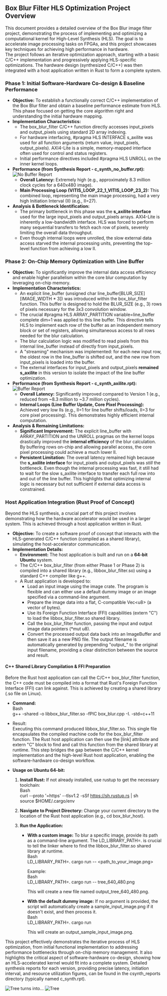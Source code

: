 ## **Box Blur Filter HLS Optimization Project Overview**

This document provides a detailed overview of the Box Blur image filter project, demonstrating the process of implementing and optimizing a computational kernel for High-Level Synthesis (HLS). The goal is to accelerate image processing tasks on FPGAs, and this project showcases key techniques for achieving high performance in hardware.  
The project follows an iterative optimization approach, starting with a basic C/C++ implementation and progressively applying HLS-specific optimizations. The hardware design (synthesized C/C++) was then integrated with a host application written in Rust to form a complete system.

### **Phase 1: Initial Software-Hardware Co-design & Baseline Performance**

* **Objective:** To establish a functionally correct C/C++ implementation of the Box Blur filter and obtain a baseline performance estimate from HLS. This phase focused on getting the core algorithm right and understanding the initial hardware mapping.  
* **Implementation Characteristics:**  
  * The box\_blur\_filter C/C++ function directly accesses input\_pixels and output\_pixels using standard 2D array indexing.  
  * For hardware interfacing, \#pragma HLS INTERFACE s\_axilite was used for all function arguments (return value, input\_pixels, output\_pixels). AXI4-Lite is a simple, memory-mapped interface often used for control and status registers.  
  * Initial performance directives included \#pragma HLS UNROLL on the inner kernel loops.  
* **Performance (from Synthesis Report \- c\_synth_no_buffer.rpt):**  
![No Buffer Report](images/report_no_buffer.png)
  * **Overall Latency:** Extremely high (e.g., approximately 8.3 million clock cycles for a 640x480 image).  
  * **Main Processing Loop (VITIS\_LOOP\_22\_1\_VITIS\_LOOP\_23\_2):** This combined loop, representing the main image processing, had a very high Initiation Interval (II) (e.g., II=27).  
* **Analysis & Bottleneck Identification:**  
  * The primary bottleneck in this phase was the **s\_axilite interface** used for the large input\_pixels and output\_pixels arrays. AXI4-Lite is inherently a low-bandwidth interface. HLS was forced to perform many sequential transfers to fetch each row of pixels, severely limiting the overall data throughput.  
  * Even though internal loops were unrolled, the slow external data access starved the internal processing units, preventing the top-level function from achieving a low II.

### **Phase 2: On-Chip Memory Optimization with Line Buffer**

* **Objective:** To significantly improve the internal data access efficiency and enable higher parallelism within the core blur computation by leveraging on-chip memory.  
* **Implementation Characteristics:**  
  * An explicit line\_buffer (unsigned char line\_buffer\[BLUR\_SIZE\]\[IMAGE\_WIDTH \* 3\]) was introduced within the box\_blur\_filter function. This buffer is designed to hold the BLUR\_SIZE (e.g., 3\) rows of pixels necessary for the 3x3 convolution window.  
  * The crucial \#pragma HLS ARRAY\_PARTITION variable=line\_buffer complete dim=1 was applied to this line buffer. This directive tells HLS to implement each row of the buffer as an independent memory block or set of registers, allowing simultaneous access to all rows needed for the blur calculation.  
  * The blur calculation logic was modified to read pixels from this internal line\_buffer instead of directly from input\_pixels.  
  * A "streaming" mechanism was implemented: for each new input row, the oldest row in the line\_buffer is shifted out, and the new row from input\_pixels is loaded into the buffer.  
  * The external interfaces for input\_pixels and output\_pixels **remained s\_axilite** in this version to isolate the impact of the line buffer optimization.  
* **Performance (from Synthesis Report \- c\_synth_axilite.rpt):**  
![Buffer Report](images/report_buffer.png)
  * **Overall Latency:** Significantly improved compared to Version 1 (e.g., reduced from \~8.3 million to \~3.7 million cycles).  
  * **Internal Loops (Line Buffer Update, Core Pixel Processing):** Achieved very low IIs (e.g., II=1 for line buffer shifts/loads, II=3 for core pixel processing). This demonstrates highly efficient internal computation.  
* **Analysis & Remaining Limitations:**  
  * **Significant Improvement:** The explicit line\_buffer with ARRAY\_PARTITION and the UNROLL pragmas on the kernel loops drastically improved the **internal efficiency** of the blur calculation. By buffering rows on-chip and allowing parallel access, the core pixel processing could achieve a much lower II.  
  * **Persistent Limitation:** The overall latency remained high because the **s\_axilite interface** for input\_pixels and output\_pixels was *still* the bottleneck. Even though the internal processing was fast, it still had to wait for the slow s\_axilite interface to transfer each full row into and out of the line buffer. This highlights that optimizing internal logic is necessary but not sufficient if external data access is constrained.



### **Host Application Integration (Rust Proof of Concept)**

Beyond the HLS synthesis, a crucial part of this project involves demonstrating how the hardware accelerator would be used in a larger system. This is achieved through a host application written in Rust.

* **Objective:** To create a software proof of concept that interacts with the HLS-generated C/C++ function (compiled as a shared library), simulating the host-accelerator communication.  
* **Implementation Details:**  
  * **Environment:** The host application is built and run on a **64-bit Ubuntu** system.  
  * The C/C++ box\_blur\_filter (from either Phase 1 or Phase 2\) is compiled into a shared library (e.g., libbox\_blur\_filter.so) using a standard C++ compiler like g++.  
  * A Rust application is developed to:  
    * Load an input image using the image crate. The program is flexible and can either use a default dummy image or an image specified via a command-line argument.  
    * Prepare the image data into a flat, C-compatible Vec\<u8\> (a vector of bytes).  
    * Use its Foreign Function Interface (FFI) capabilities (extern "C") to load the libbox\_blur\_filter.so shared library.  
    * Call the box\_blur\_filter function, passing the input and output image data pointers (\*mut u8).  
    * Convert the processed output data back into an ImageBuffer and then save it as a new PNG file. The output filename is automatically generated by prepending "output\_" to the original input filename, providing a clear distinction between the source and result.  
    
#### **C++ Shared Library Compilation & FFI Preparation**

Before the Rust host application can call the C/C++ box\_blur\_filter function, the C++ code must be compiled into a format that Rust's Foreign Function Interface (FFI) can link against. This is achieved by creating a shared library (.so file on Linux).

* **Command:**  
  Bash  
  g++ \-shared \-o libbox\_blur\_filter.so \-fPIC box\_blur.cpp \-I. \-std=c++11  
* Result:  
  Executing this command produced libbox\_blur\_filter.so. This single file encapsulates the compiled machine code for the box\_blur\_filter function. The Rust host application can then use the \[link\] attribute and extern "C" block to find and call this function from the shared library at runtime. This step bridges the gap between the C/C++ kernel implementation and the high-level Rust host application, enabling the software-hardware co-design workflow.

* **Usage on Ubuntu 64-bit:**  
  1. **Install Rust:** If not already installed, use rustup to get the necessary toolchain:  
     Bash  
     curl \--proto '=https' \--tlsv1.2 \-sSf https://sh.rustup.rs | sh  
     source $HOME/.cargo/env

  2. **Navigate to Project Directory:** Change your current directory to the location of the Rust host application (e.g., cd box\_blur\_host).  
  3. **Run the Application:**  
     * **With a custom image:** To blur a specific image, provide its path as a command-line argument. The LD\_LIBRARY\_PATH=. is crucial to tell the linker where to find the libbox\_blur\_filter.so shared library at runtime.  
       Bash  
       LD\_LIBRARY\_PATH=. cargo run \-- \<path\_to\_your\_image.png\>

       Example:  
       Bash  
       LD\_LIBRARY\_PATH=. cargo run \-- tree\_640\_480.png

       This will create a new file named output\_tree\_640\_480.png.  
     * **With the default dummy image:** If no argument is provided, the script will automatically create a sample\_input\_image.png if it doesn't exist, and then process it.  
       Bash  
       LD\_LIBRARY\_PATH=. cargo run

       This will create an output\_sample\_input\_image.png.  

This project effectively demonstrates the iterative process of HLS optimization, from initial functional implementation to addressing performance bottlenecks through on-chip memory management. It also highlights the critical aspect of software-hardware co-design, showing how an HLS-accelerated kernel would fit into a complete system. Detailed synthesis reports for each version, providing precise latency, initiation interval, and resource utilization figures, can be found in the csynth_reports directory (typically named c\_synth.rpt).

![Tree](images/tree_640_480.png)
turns into...
![Tree](images/output_tree_640_480.png)
